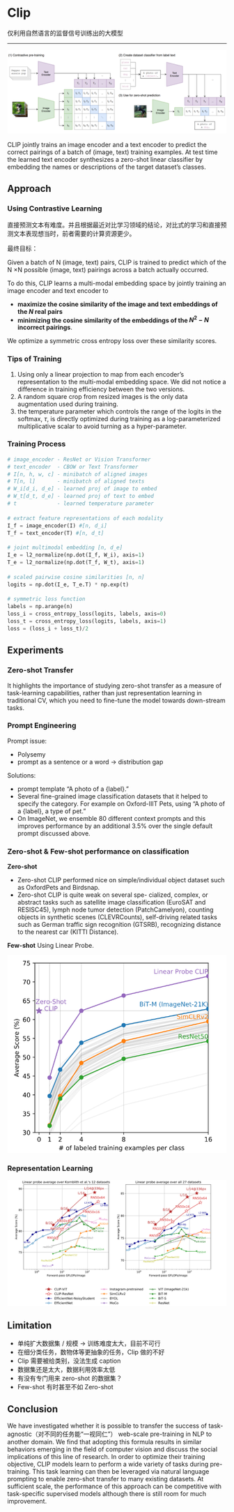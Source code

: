 # Clip

仅利用自然语言的监督信号训练出的大模型

---

![](clip.png)

CLIP jointly trains an image encoder and a text encoder to predict the correct pairings of a batch of (image, text) training examples. At test time the learned text encoder synthesizes a zero-shot linear classifier by embedding the names or descriptions of the target dataset’s classes.

## Approach

### Using Contrastive Learning

直接预测文本有难度。并且根据最近对比学习领域的结论，对比式的学习和直接预测文本表现想当时，前者需要的计算资源更少。

最终目标：

Given a batch of N (image, text) pairs, CLIP is trained to predict which of the N ×N possible (image, text) pairings across a batch actually occurred. 

To do this, CLIP learns a multi-modal embedding space by jointly training an image encoder and text encoder to 
- **maximize the cosine similarity of the image and text embeddings of the $N$ real pairs** 
- **minimizing the cosine similarity of the embeddings of the $N^2 - N$ incorrect pairings**.

We optimize a symmetric cross entropy loss over these similarity scores.

### Tips of Training

1. Using only a linear projection to map from each encoder’s representation to the multi-modal embedding space. We did not notice a difference in training efficiency between the two versions.
2. A random square crop from resized images is the only data augmentation used during training.
3. the temperature parameter which controls the range of the logits in the softmax, $τ$, is directly optimized during training as a log-parameterized multiplicative scalar to avoid turning as a hyper-parameter.

### Training Process

```python
# image_encoder - ResNet or Vision Transformer
# text_encoder  - CBOW or Text Transformer
# I[n, h, w, c] - minibatch of aligned images
# T[n, l]       - minibatch of aligned texts
# W_i[d_i, d_e] - learned proj of image to embed
# W_t[d_t, d_e] - learned proj of text to embed
# t             - learned temperature parameter

# extract feature representations of each modality
I_f = image_encoder(I) #[n, d_i]
T_f = text_encoder(T) #[n, d_t]

# joint multimodal embedding [n, d_e]
I_e = l2_normalize(np.dot(I_f, W_i), axis=1)
T_e = l2_normalize(np.dot(T_f, W_t), axis=1)

# scaled pairwise cosine similarities [n, n]
logits = np.dot(I_e, T_e.T) * np.exp(t)

# symmetric loss function
labels = np.arange(n)
loss_i = cross_entropy_loss(logits, labels, axis=0)
loss_t = cross_entropy_loss(logits, labels, axis=1)
loss = (loss_i + loss_t)/2
```

## Experiments

### Zero-shot Transfer

It highlights the importance of studying zero-shot transfer as a measure of task-learning capabilities, rather than just representation learning in traditional CV, which you need to fine-tune the model towards down-stream tasks.

### Prompt Engineering

Prompt issue:
- Polysemy
- prompt as a sentence or a word -> distribution gap

Solutions:
- prompt template “A photo of a {label}.”
- Several fine-grained image classification datasets that it helped to specify the category. For example on Oxford-IIIT Pets, using “A photo of a {label}, a type of pet.”
- On ImageNet, we ensemble 80 different context prompts and this improves performance by an additional 3.5% over the single default prompt discussed above.

### Zero-shot & Few-shot performance on classification

**Zero-shot**

- Zero-shot CLIP performed nice on simple/individual object dataset such as OxfordPets and Birdsnap.
- Zero-shot CLIP is quite weak on several spe-
cialized, complex, or abstract tasks such as satellite image classification (EuroSAT and RESISC45), lymph node tumor detection (PatchCamelyon), counting objects in synthetic scenes (CLEVRCounts), self-driving related tasks such as German traffic sign recognition (GTSRB), recognizing distance to the nearest car (KITTI Distance).

**Few-shot** Using Linear Probe.

![](few-shot.png)

### Representation Learning

![](linear-probe.png)

## Limitation

- 单纯扩大数据集 / 规模 -> 训练难度太大，目前不可行
- 在细分类任务，数物体等更抽象的任务，Clip 做的不好
- Clip 需要被给类别，没法生成 caption
- 数据集还是太大，数据利用效率太低
- 有没有专门用来 zero-shot 的数据集？
- Few-shot 有时甚至不如 Zero-shot

## Conclusion

We have investigated whether it is possible to transfer the success of task-agnostic（对不同的任务能“一视同仁”） web-scale pre-training in NLP to another domain. We find that adopting this formula results in similar behaviors emerging in the field of computer vision and discuss the social implications of this line of research. In order to optimize their training objective, CLIP models learn to perform a wide variety of tasks during pre-training. This task learning can then be leveraged via natural language prompting to enable zero-shot transfer to many existing datasets. At sufficient scale, the performance of this approach can be competitive with task-specific supervised models although there is still room for much improvement.

